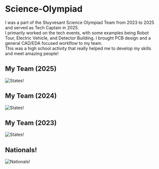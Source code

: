 # Science-Olympiad
I was a part of the Stuyvesant Science Olympiad Team from 2023 to 2025 and served as Tech Captain in 2025. <br>
I primarily worked on the tech events, with some examples being Robot Tour, Electric Vehicle, and Detector Building. I brought PCB design and a general CAD/EDA focused workflow to my team. <br>
This was a high school activity that really helped me to develop my skills and meet amazing people! <br>

## My Team (2025)
![States!](./Science-Olympiad/media/States_Photo_2025.JPG)
## My Team (2024)
![States!](./Science-Olympiad/media/States_Photo_2024.jpg)
## My Team (2023)
![States!](./Science-Olympiad/media/States_Photo_2023.JPG)
## Nationals!
![Nationals!](./Science-Olympiad/media/Nats_Photo.jpg)